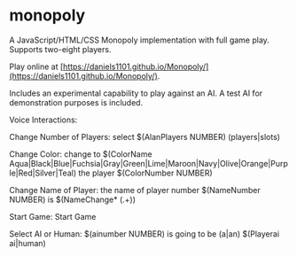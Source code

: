 # monopoly

A JavaScript/HTML/CSS Monopoly implementation with full game play. Supports two-eight players.

Play online at [https://daniels1101.github.io/Monopoly/](https://daniels1101.github.io/Monopoly/).

Includes an experimental capability to play against an AI. A test AI for demonstration purposes is included.

Voice Interactions:

Change Number of Players: select $(AlanPlayers NUMBER) (players|slots)

Change Color: change to $(ColorName Aqua|Black|Blue|Fuchsia|Gray|Green|Lime|Maroon|Navy|Olive|Orange|Purple|Red|Silver|Teal) the player $(ColorNumber NUMBER)

Change Name of Player: the name of player number $(NameNumber NUMBER) is $(NameChange* (.+))

Start Game: Start Game

Select AI or Human: $(ainumber NUMBER) is going to be (a|an) $(Playerai ai|human)
